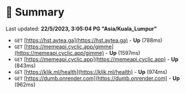 # 📖 Summary
Last updated: **22/5/2023, 3:05:04 PG "Asia/Kuala_Lumpur"**

- `GET` [https://hst.aytea.ga](https://hst.aytea.ga) - **Up** (788ms)
- `GET` [https://memeapi.cyclic.app/gimme](https://memeapi.cyclic.app/gimme) - **Up** (1597ms)
- `GET` [https://memeapi.cyclic.app](https://memeapi.cyclic.app) - **Up** (843ms)
- `GET` [https://klik.ml/health](https://klik.ml/health) - **Up** (974ms)
- `GET` [https://dumb.onrender.com](https://dumb.onrender.com) - **Up** (962ms)
